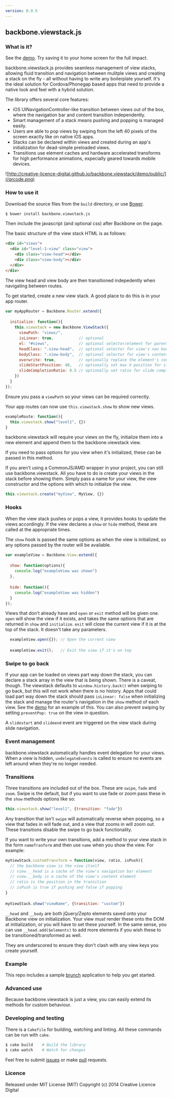 ```yaml
---
version: 0.9.5
---
```


## backbone.viewstack.js

### What is it?

See the [demo](http://creative-licence-digital.github.io/backbone.viewstack/demo/public/). Try saving it to your home screen for the full impact.

backbone.viewstack.js provides seamless management of view stacks, allowing fluid transition and navigation between mulitple views and creating a stack on the fly - all without having to write any boilerplate yourself. It's the ideal solution for Cordova/Phonegap based apps that need to provide a native look and feel with a hybrid solution.

The library offers several core features:

- iOS UINavigationController-like transition between views out of the box, where the navigation bar and content transition independently.
- Smart management of a stack means pushing and popping is managed easily.
- Users are able to pop views by swiping from the left 40 pixels of the screen exactly like on native iOS apps.
- Stacks can be declared within views and created during an app's initialization for dead-simple preloaded views.
- Transitions use element caches and hardware accelerated transforms for high performance animations, expecially geared towards mobile devices.

![http://creative-licence-digital.github.io/backbone.viewstack/demo/public/](/qrcode.png)

### How to use it

Download the source files from the `build` directory, or use [Bower](http://www.bower.io/).

```bash
$ bower install backbone.viewstack.js
```

Then include the javascript (and optional css) after Backbone on the page.

The basic structure of the view stack HTML is as follows:

```html
<div id="views">
  <div id="level-1-view" class="view">
    <div class="view-head"></div>
    <div class="view-body"></div>
  </div>
</div>
```

The view head and view body are then transitioned indepedently when navigating between routes.

To get started, create a new view stack. A good place to do this is in your app router.

```js
var myAppRouter = Backbone.Router.extend({

  initialize: function(){
    this.viewstack = new Backbone.ViewStack({
      viewPath: "views/",
      isLinear: true,           // optional
      el: "#views",             // optional selector/element for parent
      headClass: ".view-head",  // optional selector for view's nav bar
      bodyClass: ".view-body",  // optional selector for view's content
      overwrite: true,          // optionally replace the element's content
      slideStartPosition: 40,   // optionally set max X position for sliding
      slideCompletionRatio: 0.5 // optionally set ratio for slide completion
    })
  }
});
```

Ensure you pass a `viewPath` so your views can be required correctly.

Your app routes can now use `this.viewstack.show` to show new views.

```js
exampleRoute: function(){
  this.viewstack.show("level1", {})
}
```

backbone.viewstack will require your views on the fly, initialize them into a new element and append them to the backbone.viewstack view.

If you need to pass options for you view when it's initialized, these can be passed in this method.

If you aren't using a CommonJS/AMD wrapper in your project, you can still use backbone.viewstack. All you have to do is create your views in the stack before showing them. Simply pass a name for your view, the view constructor and the options with which to initialize the view.

```js
this.viewstack.create("myView", MyView, {})
```

### Hooks

When the view stack pushes or pops a view, it provides hooks to update the views accordingly. If the view declares a `show` or `hide` method, these are called at the appropriate times.

The `show` hook is passed the same options as when the view is initialized, so any options passed by the router will be available.

```js
var exampleView = Backbone.View.extend({

  show: function(options){
    console.log("exampleView was shown")
  },

  hide: function(){
    console.log("exampleView was hidden")
  }
});
```

Views that don't already have and `open` or `exit` method will be given one. `open` will show the view if it exists, and takes the same options that are returned in `show` and `initialize`. `exit` will close the current view if it is at the top of the stack. It doesn't take any parameters.

```js
  exampleView.open({}); // Open the current view

  exampleView.exit();   // Exit the view if it's on top
```

### Swipe to go back

If your app can be loaded on views part way down the stack, you can declare a stack array in the view that is being shown. There is a caveat, though. The viewstack defaults to `window.history.back()` when swiping to go back, but this will not work when there is no history. Apps that could load part way down the stack should pass `isLinear: false` when initializing the stack and manage the router's navigation in the `show` method of each view. See the [demo](http://creative-licence-digital.github.io/backbone.viewstack/demo/public/) for an example of this. You can also prevent swiping by setting `preventPop: true` on the view in question.

A `slidestart` and `slideend` event are triggered on the view stack during slide navigation.

### Event management

backbone.viewstack automatically handles event delegation for your views. When a view is hidden, `undelegateEvents` is called to ensure no events are left around when they're no longer needed.

### Transitions

Three transitions are included out of the box. These are `swipe`, `fade` and `zoom`. Swipe is the default, but if you want to use fade or zoom pass these in the `show` methods options like so:

```js
this.viewstack.show("level1", {transition: "fade"})
```

Any transition that isn't `swipe` will automatically reverse when popping, so a view that fades in will fade out, and a view that zooms in will zoom out. These transitions disable the swipe to go back functionality.

If you want to write your own transitions, add a method to your view stack in the form `nameTranform` and then use `name` when you show the view. For example:

```js
myViewStack.customTransform = function(view, ratio, isPush){
  // the backbone view is the view itself
  // view.__head is a cache of the view's navigation bar element
  // view.__body is a cache of the view's content element
  // ratio is the position in the transition
  // isPush is true if pushing and false if popping
}

myViewStack.show("viewName", {transition: "custom"})
```

`__head` and `__body` are both jQuery/Zepto elements saved onto your Backbone view on initialization. Your view *must* render these onto the DOM at initialization, or you will have to set these yourself. In the same sense, you can use `__head.add($elements)` to add more elements if you wish these to be transitioned/transformed as well.

They are underscored to ensure they don't clash with any view keys you create yourself.

### Example

This repo includes a sample [brunch](http://brunch.io) application to help you get started.

### Advanced use

Because backbone.viewstack is just a view, you can easily extend its methods for custom behaviour.

### Developing and testing

There is a `Cakefile` for building, watching and linting. All these commands can be run with `cake`.

```bash
$ cake build    # Build the library
$ cake watch    # Watch for changes
```

Feel free to submit [issues](https://github.com/Creative-Licence-Digital/backbone.viewstack/issues) or make [pull](https://github.com/Creative-Licence-Digital/backbone.viewstack/pulls) requests.

### Licence

Released under MIT License (MIT)
Copyright (c) 2014 Creative Licence Digital
